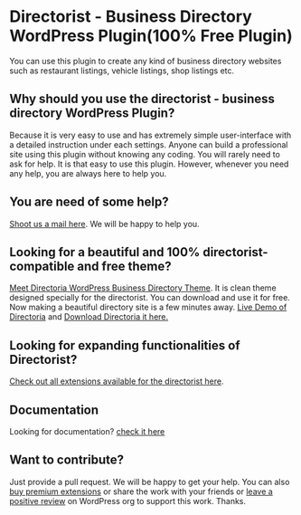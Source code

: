 # Directorist - Business Directory WordPress Plugin(100% Free Plugin)
You can use this plugin to create any kind of business directory websites such as restaurant listings, vehicle listings, shop listings etc.

## Why should you use the directorist - business directory WordPress Plugin?
Because it is very easy to use and has extremely simple user-interface with a detailed instruction under each settings. Anyone can build a professional site using this plugin without knowing any coding. You will rarely need to ask for help. It is that easy to use this plugin. However, whenever you need any help, you are always here to help you.

## You are need of some help?
[Shoot us a mail here](https://aazztech.com/contact/). We will be happy to help you.

## Looking for a beautiful and 100% directorist-compatible and free theme? 
[Meet Directoria WordPress Business Directory Theme](https://aazztech.com/product/directoria-wordpress-theme/). It is clean theme designed specially for the directorist. You can download and use it for free. Now making a beautiful directory site is a few minutes away. 
    [Live Demo of Directoria](https://aazztech.com/demos/themes/wp/directoria/) and [Download Directoria it here.](https://aazztech.com/product/directoria-wordpress-theme/)
 
 ## Looking for expanding functionalities of Directorist?
[Check out all extensions available for the directorist here](https://aazztech.com/product/category/extensions/).
 
 ## Documentation

Looking for documentation? [check it here](https://github.com/aazztech/directorist-documentation)

## Want to contribute?
Just provide a pull request. We will be happy to get your help. You can also [buy premium extensions](https://aazztech.com/product/category/extensions/) or share the work with your friends or [leave a positive review](https://wordpress.org/support/plugin/directorist/reviews/?rate=5#new-post) on WordPress org to support this work. Thanks.
